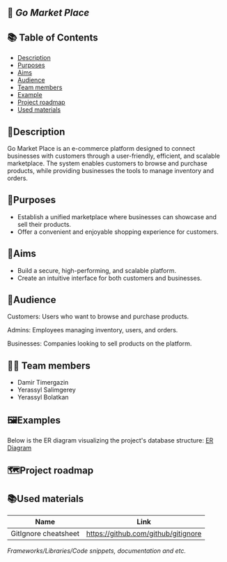 ## 🚀 *Go Market Place*

## 📚 Table of Contents
- [Description](#description)
- [Purposes](#purposes)
- [Aims](#aims)
- [Audience](#audience)
- [Team members](#team-members)
- [Example](#example)
- [Project roadmap](#project-roadmap)
- [Used materials](#used-materials)


## 📄Description
Go Market Place is an e-commerce platform designed to connect businesses with customers through a user-friendly, 
efficient, and scalable marketplace. 
The system enables customers to browse and purchase products, while providing businesses the tools to manage inventory and orders.
## 🎯Purposes
- Establish a unified marketplace where businesses can showcase and sell their products. 
- Offer a convenient and enjoyable shopping experience for customers.

## 🥅Aims
- Build a secure, high-performing, and scalable platform.
- Create an intuitive interface for both customers and businesses.

##  👥Audience

Customers: Users who want to browse and purchase products.

Admins: Employees managing inventory, users, and orders.

Businesses: Companies looking to sell products on the platform.
## 👨‍💻 Team members
- Damir Timergazin
- Yerassyl Salimgerey
- Yerassyl Bolatkan

##  🖼️Examples
Below is the ER diagram visualizing the project's database structure:
[ER Diagram](https://imgur.com/a/2D7c1Mn)
## 🗺️Project roadmap

## 📚Used materials

| Name | Link |
|------|------|
| GitIgnore cheatsheet | <https://github.com/github/gitignore> |

*Frameworks/Libraries/Code snippets, documentation and etc.*

